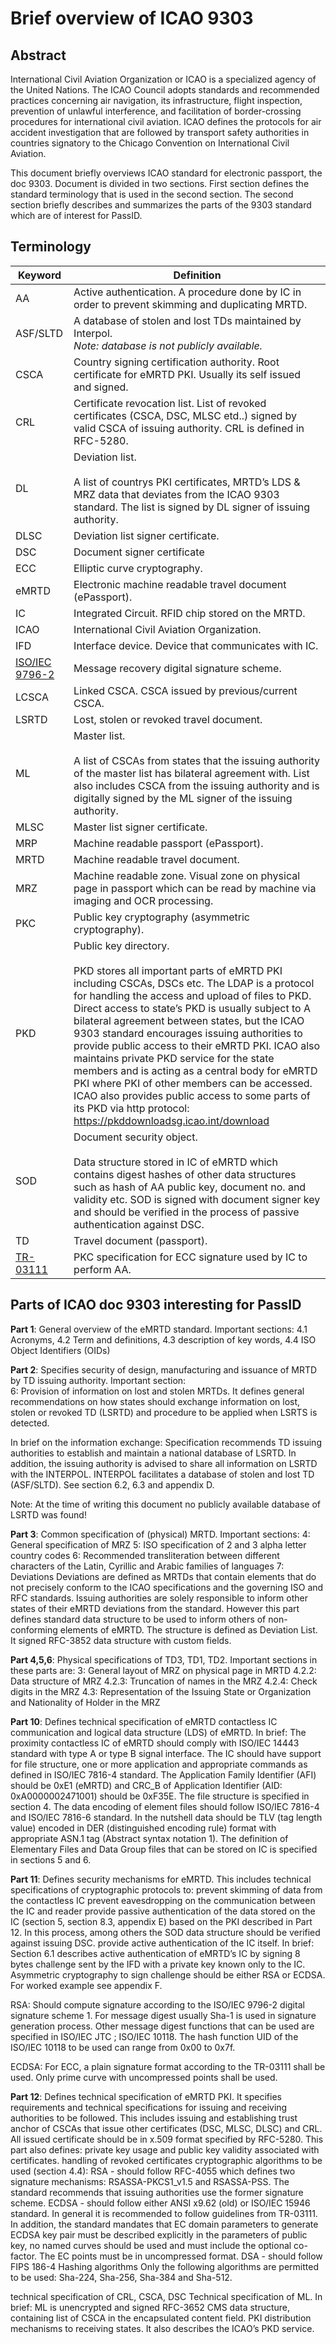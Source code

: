 # Brief overview of  ICAO 9303
## Abstract 
International Civil Aviation Organization or ICAO is a specialized agency of the United Nations.
The ICAO Council adopts standards and recommended practices concerning air navigation, its infrastructure, flight inspection, prevention of unlawful interference, and facilitation of border-crossing procedures for international civil aviation. ICAO defines the protocols for air accident investigation that are followed by transport safety authorities in countries signatory to the Chicago Convention on International Civil Aviation.

This document briefly overviews ICAO standard for electronic passport, the doc 9303.
Document is divided in two sections. First section defines the standard terminology that is used in the second section. The second section briefly describes and summarizes the parts of the 9303 standard which are of interest for PassID.


## Terminology

| Keyword   | Definition  |
| ------------ | ------------ |
| AA  |  Active authentication. A procedure done by IC in order to prevent skimming and duplicating MRTD. |
| ASF/SLTD  | A database of stolen and lost TDs maintained by Interpol. <br>*Note: database is not publicly available.*  |
| CSCA  |  Country signing certification authority. Root certificate for eMRTD PKI. Usually its self issued and signed. |
| CRL  |  Certificate revocation list. List of revoked certificates (CSCA, DSC, MLSC etd..) signed by valid CSCA of issuing authority. CRL is defined in RFC-5280. |
| DL | Deviation list.<br/><br/> A list of countrys PKI certificates, MRTD’s LDS & MRZ data that deviates from the ICAO 9303 standard. The list is signed by DL signer of issuing authority.  |
| DLSC  | Deviation list signer certificate.  |
| DSC | Document signer certificate  |
| ECC  | Elliptic curve cryptography.  |
| eMRTD  | Electronic machine readable travel document (ePassport). |
| IC  |  Integrated Circuit. RFID chip stored on the MRTD.  |
| ICAO  | International Civil Aviation Organization.  |
| IFD  | Interface device. Device that communicates with IC.  |
| [ISO/IEC 9796-2](http://www.sarm.am/docs/ISO_IEC_9796-2_2002%28E%29-Character_PDF_document.pdf)   | Message recovery digital signature scheme.  |
| LCSCA   | Linked CSCA. CSCA issued by previous/current CSCA.  |
| LSRTD  |  Lost, stolen or revoked travel document.  |
| ML | Master list.<br/><br/>A list of CSCAs from states that the issuing authority of the master list has bilateral agreement with. List also includes CSCA from the issuing authority and is digitally signed by the ML signer of the issuing authority.|
| MLSC  | Master list signer certificate.  |
| MRP  | Machine readable passport (ePassport).  |
| MRTD  | Machine readable travel document.  |
| MRZ  |  Machine readable zone. Visual zone on physical page in passport which can be read by machine via imaging and OCR processing.  |
| PKC  | Public key cryptography (asymmetric cryptography).  |
| PKD  |  Public key directory.<br/><br/>PKD stores all important parts of eMRTD PKI including CSCAs, DSCs etc. The LDAP  is a protocol for handling the access and upload of files to PKD. Direct access to state’s PKD is usually subject to A bilateral agreement between states, but the ICAO 9303 standard encourages issuing authorities to provide public access to their eMRTD PKI. ICAO also maintains private PKD service for the state members and is acting as a central body for eMRTD PKI where PKI of other members can be accessed.  ICAO also provides public access to some parts of its PKD via http protocol:  https://pkddownloadsg.icao.int/download |
| SOD  | Document security object. <br/><br/> Data structure stored in IC of eMRTD which contains digest hashes of other data structures such as hash of AA public key, document no. and validity  etc. SOD is signed with document signer key and should be verified in the process of passive authentication against DSC.  |
| TD  | Travel document (passport).  |
| [TR-03111]( https://www.bsi.bund.de/SharedDocs/Downloads/EN/BSI/Publications/TechGuidelines/TR03111/BSI-TR-03111_V-2-1_pdf.pdf?__blob=publicationFile&v=2) | PKC specification for ECC signature used by IC to perform AA.  |

## Parts of ICAO doc 9303 interesting for PassID

**Part 1**: General overview of the eMRTD standard. 
Important sections: 4.1 Acronyms, 4.2 Term and definitions, 4.3 description of key words, 4.4 ISO Object Identifiers (OIDs)

**Part 2**: Specifies security of design, manufacturing and issuance of MRTD by TD issuing authority.
Important section:  
6: Provision of information on lost and stolen MRTDs. It defines general recommendations on how states should exchange information on lost, stolen or revoked TD (LSRTD) and procedure to be applied when LSRTS is detected.

In brief on the information exchange:  Specification recommends TD issuing authorities to establish and maintain a national database of LSRTD. In addition, the issuing authority is advised to share all information on LSRTD with the INTERPOL. INTERPOL facilitates a database of stolen and lost TD (ASF/SLTD). See section 6.2, 6.3 and appendix D. 

Note: At the time of writing this document no publicly available database of LSRTD was found!

**Part 3**: Common specification of (physical) MRTD.
Important sections: 
4: General specification of MRZ
5: ISO specification of 2 and 3 alpha letter country codes
6: Recommended transliteration between different characters of the Latin, Cyrillic and Arabic families of languages
7: Deviations
Deviations are defined as MRTDs that contain elements that do not precisely conform to the ICAO specifications and the governing ISO and RFC standards. Issuing authorities are solely responsible to inform other states of their eMRTD deviations from the standard. However this part defines standard data structure to be used to inform others of non-conforming elements of eMRTD. The structure is defined as Deviation List. It signed RFC-3852 data structure with custom fields.  

**Part 4,5,6**: Physical specifications of TD3, TD1, TD2.
Important sections in these parts are: 
3: General layout of MRZ on physical page in MRTD
4.2.2: Data structure of MRZ
4.2.3: Truncation of names in the MRZ
4.2.4: Check digits in the MRZ
4.3: Representation of the Issuing State or Organization and Nationality of Holder in the MRZ

**Part 10**: Defines technical specification of eMRTD contactless IC communication and logical data structure (LDS) of  eMRTD.
In brief: The proximity contactless IC of eMRTD should comply with ISO/IEC 14443 standard with type A or type B signal interface. The IC should have support for file structure, one or more application and appropriate commands as defined in ISO/IEC 7816-4 standard. The Application Family Identifier (AFI) should be 0xE1 (eMRTD) and CRC_B of Application Identifier (AID: 0xA0000002471001) should be 0xF35E. The file structure is specified in section 4. The data encoding of element files should follow ISO/IEC 7816-4 and ISO/IEC 7816-6 standard. In the nutshell data should be TLV (tag length value) encoded in DER (distinguished encoding rule) format with appropriate ASN.1 tag (Abstract syntax notation 1).
The definition of Elementary Files and Data Group files that can be stored on IC is specified in sections 5 and 6.

**Part 11**: Defines security mechanisms for eMRTD.
This includes technical specifications of cryptographic protocols to:
prevent skimming of data from the contactless IC
prevent eavesdropping on the communication between the IC and reader
provide passive authentication of the data stored on the IC (section 5, section 8.3, appendix E) based on the PKI described in Part 12. In this process, among others the SOD data structure should be verified against issuing DSC.
provide active authentication of the IC itself. 
In brief: Section 6.1 describes active authentication of eMRTD’s IC by signing 8 bytes challenge sent by the IFD with a private key known only to the IC. 
Asymmetric cryptography to sign challenge should be either RSA or ECDSA.
For worked example see appendix F.

RSA: Should compute signature according to the ISO/IEC 9796-2 digital signature scheme 1.
         For message digest usually Sha-1 is used in signature generation process.
         Other message digest functions that can be used are specified in
         ISO/IEC JTC ; ISO/IEC 10118. The hash function UID of the ISO/IEC 10118
         to be used can range from 0x00 to 0x7f.

ECDSA: For ECC, a plain signature format according to the TR-03111 shall be used.
              Only prime curve with uncompressed points shall be used.

**Part 12**: Defines technical specification of eMRTD PKI.
It specifies requirements and technical specifications for issuing and receiving authorities to be followed. This includes issuing and establishing trust anchor of CSCAs that issue other certificates (DSC, MLSC, DLSC) and CRL. All issued certificate should be in x.509 format specified by RFC-5280. 
This part also defines:
private key usage and public key validity associated with certificates.
handling of revoked certificates
cryptographic algorithms to be used (section 4.4): 
RSA - should follow RFC-4055 which defines two signature mechanisms: 
RSASSA-PKCS1_v1.5 and RSASSA-PSS. The standard recommends that issuing authorities 
                       use the former signature scheme.
ECDSA - should follow either ANSI x9.62 (old) or ISO/IEC 15946 standard. In general it is recommended to follow guidelines from TR-03111. In addition, the standard mandates that EC domain parameters to generate ECDSA key pair must be described explicitly in the parameters of public key, no named curves should be used and must include the optional co-factor. The EC points must be in uncompressed format.
DSA - should follow FIPS 186-4
Hashing algorithms
Only the following algorithms are permitted to be used: Sha-224, Sha-256, Sha-384 and Sha-512.

technical specification of CRL, CSCA, DSC
Technical specification of ML. In brief: ML is unencrypted and signed RFC-3652 CMS data structure, containing list of CSCA in the encapsulated content field. 
PKI distribution mechanisms to receiving states. It also describes the ICAO’s PKD service.



